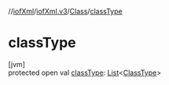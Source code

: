 //[iofXml](../../../index.md)/[iofXml.v3](../index.md)/[Class](index.md)/[classType](class-type.md)

# classType

[jvm]\
protected open val [classType](class-type.md): [List](https://docs.oracle.com/javase/8/docs/api/java/util/List.html)<[ClassType](../-class-type/index.md)>
